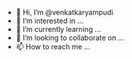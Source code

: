 - 👋 Hi, I’m @venkatkaryampudi
- 👀 I’m interested in ...
- 🌱 I’m currently learning ...
- 💞️ I’m looking to collaborate on ...
- 📫 How to reach me ...

<!---
venkatkaryampudi/venkatkaryampudi is a ✨ special ✨ repository because its `README.md` (this file) appears on your GitHub profile.
You can click the Preview link to take a look at your changes.
--->

